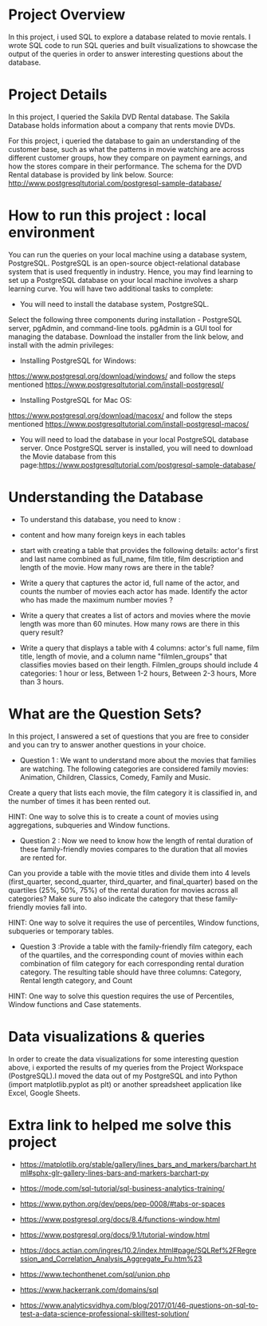 # Project Overview

In this project, i used SQL to explore a database related to movie rentals. I wrote SQL code to run SQL queries and built visualizations to showcase the output of the queries in order to answer interesting questions about the database.

# Project Details

In this project, I queried the Sakila DVD Rental database. The Sakila Database holds information about a company that rents movie DVDs.

For this project, i queried the database to gain an understanding of the customer base, such as what the patterns in movie watching are across different customer groups, how they compare on payment earnings, and how the stores compare in their performance. The schema for the DVD Rental database is provided by link below. Source: http://www.postgresqltutorial.com/postgresql-sample-database/

# How to run this project : local environment

You can run the queries on your local machine using a database system, PostgreSQL. PostgreSQL is an open-source object-relational database system that is used frequently in industry. Hence, you may find learning to set up a PostgreSQL database on your local machine involves a sharp learning curve. You will have two additional tasks to complete:

* You will need to install the database system, PostgreSQL.

Select the following three components during installation - PostgreSQL server, pgAdmin, and command-line tools. pgAdmin is a GUI tool for managing the database. Download the installer from the link below, and install with the admin privileges:

- Installing PostgreSQL for Windows:

https://www.postgresql.org/download/windows/ and follow the steps mentioned https://www.postgresqltutorial.com/install-postgresql/

- Installing PostgreSQL for Mac OS:

https://www.postgresql.org/download/macosx/ and follow the steps mentioned https://www.postgresqltutorial.com/install-postgresql-macos/

* You will need to load the database in your local PostgreSQL database server.
Once PostgreSQL server is installed, you will need to download the Movie database from this page:https://www.postgresqltutorial.com/postgresql-sample-database/

# Understanding the Database

* To understand this database, you need to know :

- content and how many foreign keys in each tables

- start with creating a table that provides the following details: actor's first and last name combined as full_name, film title, film description and length of the movie. How many rows are there in the table?

- Write a query that captures the actor id, full name of the actor, and counts the number of movies each actor has made. Identify the actor who has made the maximum number movies ?

- Write a query that creates a list of actors and movies where the movie length was more than 60 minutes. How many rows are there in this query result?

- Write a query that displays a table with 4 columns: actor's full name, film title, length of movie, and a column name "filmlen_groups" that classifies movies based on their length. Filmlen_groups should include 4 categories: 1 hour or less, Between 1-2 hours, Between 2-3 hours, More than 3 hours.

# What are the Question Sets?
In this project, I answered  a set of questions that you are free to consider and you can try to answer another questions in your choice.

- Question 1 : We want to understand more about the movies that families are watching. The following categories are considered family movies: Animation, Children, Classics, Comedy, Family and Music.

Create a query that lists each movie, the film category it is classified in, and the number of times it has been rented out.

HINT: One way to solve this is to create a count of movies using aggregations, subqueries and Window functions.

- Question 2 : Now we need to know how the length of rental duration of these family-friendly movies compares to the duration that all movies are rented for.

Can you provide a table with the movie titles and divide them into 4 levels (first_quarter, second_quarter, third_quarter, and final_quarter) based on the quartiles (25%, 50%, 75%) of the rental duration for movies across all categories? Make sure to also indicate the category that these family-friendly movies fall into.

HINT: One way to solve it requires the use of percentiles, Window functions, subqueries or temporary tables.

- Question 3 :Provide a table with the family-friendly film category, each of the quartiles, and the corresponding count of movies within each combination of film category for each corresponding rental duration category. The resulting table should have three columns: Category, Rental length category, and Count

HINT: One way to solve this question requires the use of Percentiles, Window functions and Case statements.


# Data visualizations & queries
In order to create the data visualizations for some interesting question above, i exported the results of my queries from the Project Workspace (PostgreSQL).I moved the data out of my PostgreSQL and into Python (import matplotlib.pyplot as plt) or another spreadsheet application like Excel, Google Sheets.

# Extra link to helped me solve this project

- https://matplotlib.org/stable/gallery/lines_bars_and_markers/barchart.html#sphx-glr-gallery-lines-bars-and-markers-barchart-py

- https://mode.com/sql-tutorial/sql-business-analytics-training/

- https://www.python.org/dev/peps/pep-0008/#tabs-or-spaces

- https://www.postgresql.org/docs/8.4/functions-window.html

- https://www.postgresql.org/docs/9.1/tutorial-window.html

- https://docs.actian.com/ingres/10.2/index.html#page/SQLRef%2FRegression_and_Correlation_Analysis_Aggregate_Fu.htm%23

- https://www.techonthenet.com/sql/union.php

- https://www.hackerrank.com/domains/sql

- https://www.analyticsvidhya.com/blog/2017/01/46-questions-on-sql-to-test-a-data-science-professional-skilltest-solution/

